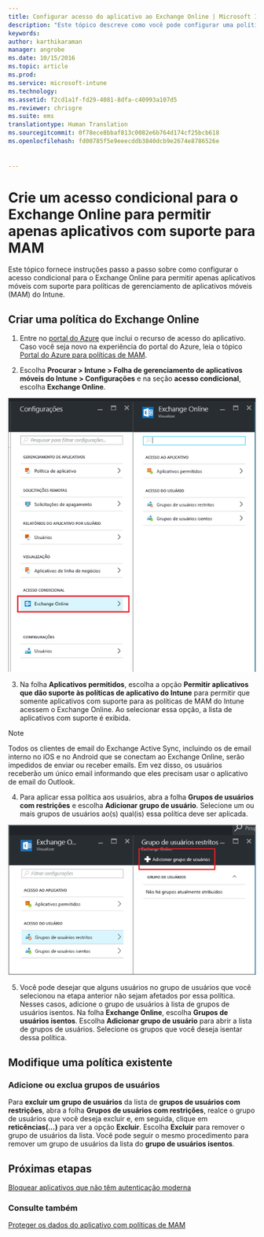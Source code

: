 ```yaml
---
title: Configurar acesso do aplicativo ao Exchange Online | Microsoft Intune
description: "Este tópico descreve como você pode configurar uma política de acesso condicional para aplicativos MAM."
keywords: 
author: karthikaraman
manager: angrobe
ms.date: 10/15/2016
ms.topic: article
ms.prod: 
ms.service: microsoft-intune
ms.technology: 
ms.assetid: f2cd1a1f-fd29-4081-8dfa-c40993a107d5
ms.reviewer: chrisgre
ms.suite: ems
translationtype: Human Translation
ms.sourcegitcommit: 0f78ece8bbaf813c0082e6b764d174cf25bcb618
ms.openlocfilehash: fd00785f5e9eeecddb3840dcb9e2674e8786526e


---
```


# Crie um acesso condicional para o Exchange Online para permitir apenas aplicativos com suporte para MAM
Este tópico fornece instruções passo a passo sobre como configurar o acesso condicional para o Exchange Online para permitir apenas aplicativos móveis com suporte para políticas de gerenciamento de aplicativos móveis (MAM) do Intune.


## Criar uma política do Exchange Online
1.  Entre no [portal do Azure](portal.azure.com) que inclui o recurso de acesso do aplicativo. Caso você seja novo na experiência do portal do Azure, leia o tópico [Portal do Azure para políticas de MAM](azure-portal-for-microsoft-intune-mam-policies.md).

2.  Escolha **Procurar > Intune > Folha de gerenciamento de aplicativos móveis do Intune > Configurações** e na seção **acesso condicional**, escolha **Exchange Online**.

  ![Captura de tela da folha de configurações mostrando a seção acesso condicional com a opção Exchange Online em destaque](../media/mam-ca-settings-exo.png)

3.  Na folha **Aplicativos permitidos**, escolha a opção **Permitir aplicativos que dão suporte às políticas de aplicativo do Intune** para permitir que somente aplicativos com suporte para as políticas de MAM do Intune acessem o Exchange Online. Ao selecionar essa opção, a lista de aplicativos com suporte é exibida.

  >[!NOTE]
  >Todos os clientes de email do Exchange Active Sync, incluindo os de email interno no iOS e no Android que se conectam ao Exchange Online, serão impedidos de enviar ou receber emails. Em vez disso, os usuários receberão um único email informando que eles precisam usar o aplicativo de email do Outlook. 
4.   Para aplicar essa política aos usuários, abra a folha **Grupos de usuários com restrições** e escolha **Adicionar grupo de usuário**. Selecione um ou mais grupos de usuários ao(s) qual(is) essa política deve ser aplicada.

  ![Captura de tela da folha grupos de usuários com restrições com a opção adicionar grupo de usuários em destaque](../media/mam-ca-add-user-group.png)

5.  Você pode desejar que alguns usuários no grupo de usuários que você selecionou na etapa anterior não sejam afetados por essa política. Nesses casos, adicione o grupo de usuários à lista de grupos de usuários isentos. Na folha **Exchange Online**, escolha **Grupos de usuários isentos**. Escolha **Adicionar grupo de usuário** para abrir a lista de grupos de usuários. Selecione os grupos que você deseja isentar dessa política.  

## Modifique uma política existente
### Adicione ou exclua grupos de usuários

Para **excluir um grupo de usuários** da lista de **grupos de usuários com restrições**, abra a folha **Grupos de usuários com restrições**, realce o grupo de usuários que você deseja excluir e, em seguida, clique em **reticências(...)** para ver a opção **Excluir**. Escolha **Excluir** para remover o grupo de usuários da lista. Você pode seguir o mesmo procedimento para remover um grupo de usuários da lista do **grupo de usuários isentos**.


## Próximas etapas
[Bloquear aplicativos que não têm autenticação moderna](block-apps-with-no-modern-authentication.md)
### Consulte também
[Proteger os dados do aplicativo com políticas de MAM](protect-app-data-using-mobile-app-management-policies-with-microsoft-intune.md)



<!--HONumber=Oct16_HO2-->


